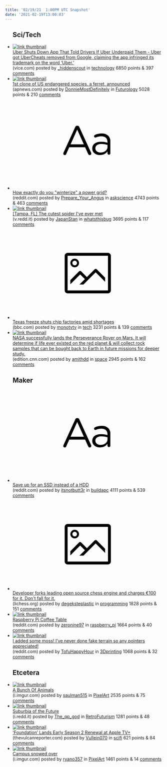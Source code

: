 ```yaml
---
title: '02/19/21  1:00PM UTC Snapshot'
date: '2021-02-19T13:00:03'
---
```

<ul>
<h2>Sci/Tech</h2>

<li><a href='https://www.vice.com/en/article/wx8yvm/uber-shuts-down-app-that-lets-users-know-how-badly-theyve-been-cheated'><img src='https://b.thumbs.redditmedia.com/g4ba8UZzFaIMYRBCTxd6S5-JiymejI8S4y6lfjz-jRc.jpg' alt='link thumbnail'></a><div><div class='linkTitle'><a href='https://www.vice.com/en/article/wx8yvm/uber-shuts-down-app-that-lets-users-know-how-badly-theyve-been-cheated'>Uber Shuts Down App That Told Drivers If Uber Underpaid Them - Uber got UberCheats removed from Google, claiming the app infringed its trademark on the word ‘Uber.’</a></div>(vice.com) posted by <a href='https://www.reddit.com/user/_hiddenscout'>_hiddenscout</a> in <a href='https://www.reddit.com/r/technology'>technology</a> 6850 points & 397 <a href='https://www.reddit.com/r/technology/comments/lmpxkj/uber_shuts_down_app_that_told_drivers_if_uber/'>comments</a></div></li>

<li><a href='https://apnews.com/article/technology-fort-collins-wildlife-animals-colorado-23cde3908e496692648dc28d4b8121ee'><img src='https://b.thumbs.redditmedia.com/0cYqUbTSMX91C-nZwM7eo0nBQ2zA1McULQMWskubM5E.jpg' alt='link thumbnail'></a><div><div class='linkTitle'><a href='https://apnews.com/article/technology-fort-collins-wildlife-animals-colorado-23cde3908e496692648dc28d4b8121ee'>1st clone of US endangered species, a ferret, announced</a></div>(apnews.com) posted by <a href='https://www.reddit.com/user/DonnieMostDefinitely'>DonnieMostDefinitely</a> in <a href='https://www.reddit.com/r/Futurology'>Futurology</a> 5028 points & 210 <a href='https://www.reddit.com/r/Futurology/comments/ln2558/1st_clone_of_us_endangered_species_a_ferret/'>comments</a></div></li>

<li><a href='https://www.reddit.com/r/askscience/comments/ln1aja/how_exactly_do_you_winterize_a_power_grid/'><svg version='1.1' viewBox='-34 -12 104 64' preserveAspectRatio='xMidYMid slice' xmlns='http://www.w3.org/2000/svg' xmlns:xlink='http://www.w3.org/1999/xlink'>
    <title>text link thumbnail</title>
    <path d='M12.19,8.84a1.45,1.45,0,0,0-1.4-1h-.12a1.46,1.46,0,0,0-1.42,1L1.14,26.56a1.29,1.29,0,0,0-.14.59,1,1,0,0,0,1,1,1.12,1.12,0,0,0,1.08-.77l2.08-4.65h11l2.08,4.59a1.24,1.24,0,0,0,1.12.83,1.08,1.08,0,0,0,1.08-1.08,1.64,1.64,0,0,0-.14-.57ZM6.08,20.71l4.59-10.22,4.6,10.22Z'>
    </path>
    <path d='M32.24,14.78A6.35,6.35,0,0,0,27.6,13.2a11.36,11.36,0,0,0-4.7,1,1,1,0,0,0-.58.89,1,1,0,0,0,.94.92,1.23,1.23,0,0,0,.39-.08,8.87,8.87,0,0,1,3.72-.81c2.7,0,4.28,1.33,4.28,3.92v.5a15.29,15.29,0,0,0-4.42-.61c-3.64,0-6.14,1.61-6.14,4.64v.05c0,2.95,2.7,4.48,5.37,4.48a6.29,6.29,0,0,0,5.19-2.48V26.9a1,1,0,0,0,1,1,1,1,0,0,0,1-1.06V19A5.71,5.71,0,0,0,32.24,14.78Zm-.56,7.7c0,2.28-2.17,3.89-4.81,3.89-1.94,0-3.61-1.06-3.61-2.86v-.06c0-1.8,1.5-3,4.2-3a15.2,15.2,0,0,1,4.22.61Z'>
    </path>
    </svg></a><div><div class='linkTitle'><a href='https://www.reddit.com/r/askscience/comments/ln1aja/how_exactly_do_you_winterize_a_power_grid/'>How exactly do you "winterize" a power grid?</a></div>(reddit.com) posted by <a href='https://www.reddit.com/user/Prepare_Your_Angus'>Prepare_Your_Angus</a> in <a href='https://www.reddit.com/r/askscience'>askscience</a> 4743 points & 463 <a href='https://www.reddit.com/r/askscience/comments/ln1aja/how_exactly_do_you_winterize_a_power_grid/'>comments</a></div></li>

<li><a href='https://v.redd.it/v6h3cqnbq9i61'><img src='https://b.thumbs.redditmedia.com/4vIaoQ_eaFBHFjMWZCfjkXh8d2SS8eoV_v6yrxI2hzc.jpg' alt='link thumbnail'></a><div><div class='linkTitle'><a href='https://v.redd.it/v6h3cqnbq9i61'>[Tampa, FL] The cutest spider I've ever met</a></div>(v.redd.it) posted by <a href='https://www.reddit.com/user/JapanStan'>JapanStan</a> in <a href='https://www.reddit.com/r/whatsthisbug'>whatsthisbug</a> 3695 points & 117 <a href='https://www.reddit.com/r/whatsthisbug/comments/lmrmvi/tampa_fl_the_cutest_spider_ive_ever_met/'>comments</a></div></li>

<li><a href='https://www.bbc.com/news/technology-56114503'><svg version='1.1' viewBox='-34 -14 104 64' preserveAspectRatio='xMidYMid meet' xmlns='http://www.w3.org/2000/svg' xmlns:xlink='http://www.w3.org/1999/xlink'>
    <title>link thumbnail</title>
    <path d='M32,4H4A2,2,0,0,0,2,6V30a2,2,0,0,0,2,2H32a2,2,0,0,0,2-2V6A2,2,0,0,0,32,4ZM4,30V6H32V30Z'></path>
    <path d='M8.92,14a3,3,0,1,0-3-3A3,3,0,0,0,8.92,14Zm0-4.6A1.6,1.6,0,1,1,7.33,11,1.6,1.6,0,0,1,8.92,9.41Z'></path>
    <path d='M22.78,15.37l-5.4,5.4-4-4a1,1,0,0,0-1.41,0L5.92,22.9v2.83l6.79-6.79L16,22.18l-3.75,3.75H15l8.45-8.45L30,24V21.18l-5.81-5.81A1,1,0,0,0,22.78,15.37Z'></path>
    </svg></a><div><div class='linkTitle'><a href='https://www.bbc.com/news/technology-56114503'>Texas freeze shuts chip factories amid shortages</a></div>(bbc.com) posted by <a href='https://www.reddit.com/user/monotvtv'>monotvtv</a> in <a href='https://www.reddit.com/r/tech'>tech</a> 3231 points & 139 <a href='https://www.reddit.com/r/tech/comments/lmpepa/texas_freeze_shuts_chip_factories_amid_shortages/'>comments</a></div></li>

<li><a href='https://edition.cnn.com/world/live-news/nasa-mars-rover-landing-02-18-21/index.html'><img src='https://b.thumbs.redditmedia.com/GkGOcLbBmHKBCbZyjs_mNuHKG8G9nhfNU7CC6r4Webk.jpg' alt='link thumbnail'></a><div><div class='linkTitle'><a href='https://edition.cnn.com/world/live-news/nasa-mars-rover-landing-02-18-21/index.html'>NASA successfully lands the Perseverance Rover on Mars. It will determine if life ever existed on the red planet &amp; will collect rock samples that can be bought back to Earth in future missions for deeper study.</a></div>(edition.cnn.com) posted by <a href='https://www.reddit.com/user/amithdd'>amithdd</a> in <a href='https://www.reddit.com/r/space'>space</a> 2945 points & 162 <a href='https://www.reddit.com/r/space/comments/lmwyyb/nasa_successfully_lands_the_perseverance_rover_on/'>comments</a></div></li>

<h2>Maker</h2>

<li><a href='https://www.reddit.com/r/buildapc/comments/lmt9mw/save_up_for_an_ssd_instead_of_a_hdd/'><svg version='1.1' viewBox='-34 -12 104 64' preserveAspectRatio='xMidYMid slice' xmlns='http://www.w3.org/2000/svg' xmlns:xlink='http://www.w3.org/1999/xlink'>
    <title>text link thumbnail</title>
    <path d='M12.19,8.84a1.45,1.45,0,0,0-1.4-1h-.12a1.46,1.46,0,0,0-1.42,1L1.14,26.56a1.29,1.29,0,0,0-.14.59,1,1,0,0,0,1,1,1.12,1.12,0,0,0,1.08-.77l2.08-4.65h11l2.08,4.59a1.24,1.24,0,0,0,1.12.83,1.08,1.08,0,0,0,1.08-1.08,1.64,1.64,0,0,0-.14-.57ZM6.08,20.71l4.59-10.22,4.6,10.22Z'>
    </path>
    <path d='M32.24,14.78A6.35,6.35,0,0,0,27.6,13.2a11.36,11.36,0,0,0-4.7,1,1,1,0,0,0-.58.89,1,1,0,0,0,.94.92,1.23,1.23,0,0,0,.39-.08,8.87,8.87,0,0,1,3.72-.81c2.7,0,4.28,1.33,4.28,3.92v.5a15.29,15.29,0,0,0-4.42-.61c-3.64,0-6.14,1.61-6.14,4.64v.05c0,2.95,2.7,4.48,5.37,4.48a6.29,6.29,0,0,0,5.19-2.48V26.9a1,1,0,0,0,1,1,1,1,0,0,0,1-1.06V19A5.71,5.71,0,0,0,32.24,14.78Zm-.56,7.7c0,2.28-2.17,3.89-4.81,3.89-1.94,0-3.61-1.06-3.61-2.86v-.06c0-1.8,1.5-3,4.2-3a15.2,15.2,0,0,1,4.22.61Z'>
    </path>
    </svg></a><div><div class='linkTitle'><a href='https://www.reddit.com/r/buildapc/comments/lmt9mw/save_up_for_an_ssd_instead_of_a_hdd/'>Save up for an SSD instead of a HDD</a></div>(reddit.com) posted by <a href='https://www.reddit.com/user/itsnotbutt3r'>itsnotbutt3r</a> in <a href='https://www.reddit.com/r/buildapc'>buildapc</a> 4111 points & 539 <a href='https://www.reddit.com/r/buildapc/comments/lmt9mw/save_up_for_an_ssd_instead_of_a_hdd/'>comments</a></div></li>

<li><a href='https://lichess.org/blog/YCvy7xMAACIA8007/fat-fritz-2-is-a-rip-off'><svg version='1.1' viewBox='-34 -14 104 64' preserveAspectRatio='xMidYMid meet' xmlns='http://www.w3.org/2000/svg' xmlns:xlink='http://www.w3.org/1999/xlink'>
    <title>link thumbnail</title>
    <path d='M32,4H4A2,2,0,0,0,2,6V30a2,2,0,0,0,2,2H32a2,2,0,0,0,2-2V6A2,2,0,0,0,32,4ZM4,30V6H32V30Z'></path>
    <path d='M8.92,14a3,3,0,1,0-3-3A3,3,0,0,0,8.92,14Zm0-4.6A1.6,1.6,0,1,1,7.33,11,1.6,1.6,0,0,1,8.92,9.41Z'></path>
    <path d='M22.78,15.37l-5.4,5.4-4-4a1,1,0,0,0-1.41,0L5.92,22.9v2.83l6.79-6.79L16,22.18l-3.75,3.75H15l8.45-8.45L30,24V21.18l-5.81-5.81A1,1,0,0,0,22.78,15.37Z'></path>
    </svg></a><div><div class='linkTitle'><a href='https://lichess.org/blog/YCvy7xMAACIA8007/fat-fritz-2-is-a-rip-off'>Developer forks leading open source chess engine and charges €100 for it. Don't fall for it.</a></div>(lichess.org) posted by <a href='https://www.reddit.com/user/degeksteplastic'>degeksteplastic</a> in <a href='https://www.reddit.com/r/programming'>programming</a> 1828 points & 151 <a href='https://www.reddit.com/r/programming/comments/lmwi1y/developer_forks_leading_open_source_chess_engine/'>comments</a></div></li>

<li><a href='https://www.reddit.com/gallery/ln2rg7'><img src='https://b.thumbs.redditmedia.com/8vymoz0P-Sln_SqGASu-7VZotaSI-9XyuK9QKVkwzlo.jpg' alt='link thumbnail'></a><div><div class='linkTitle'><a href='https://www.reddit.com/gallery/ln2rg7'>Raspberry Pi Coffee Table</a></div>(reddit.com) posted by <a href='https://www.reddit.com/user/zeronine97'>zeronine97</a> in <a href='https://www.reddit.com/r/raspberry_pi'>raspberry_pi</a> 1664 points & 40 <a href='https://www.reddit.com/r/raspberry_pi/comments/ln2rg7/raspberry_pi_coffee_table/'>comments</a></div></li>

<li><a href='https://www.reddit.com/gallery/ln6uq6'><img src='https://b.thumbs.redditmedia.com/zLKqbe4Op_BWzhCuS_Vi0G3YJkzM6ndStVIpdZ9RUNs.jpg' alt='link thumbnail'></a><div><div class='linkTitle'><a href='https://www.reddit.com/gallery/ln6uq6'>I added some moss! I’ve never done fake terrain so any pointers appreciated!</a></div>(reddit.com) posted by <a href='https://www.reddit.com/user/TofuHappyHour'>TofuHappyHour</a> in <a href='https://www.reddit.com/r/3Dprinting'>3Dprinting</a> 1068 points & 32 <a href='https://www.reddit.com/r/3Dprinting/comments/ln6uq6/i_added_some_moss_ive_never_done_fake_terrain_so/'>comments</a></div></li>

<h2>Etcetera</h2>

<li><a href='https://i.imgur.com/HUPPMnd.png'><img src='https://a.thumbs.redditmedia.com/l1kqN6x6tQADi1WXk7h9XVRW7Uz1nPW6opIHH6QoF20.jpg' alt='link thumbnail'></a><div><div class='linkTitle'><a href='https://i.imgur.com/HUPPMnd.png'>A Bunch Of Animals</a></div>(i.imgur.com) posted by <a href='https://www.reddit.com/user/saulman515'>saulman515</a> in <a href='https://www.reddit.com/r/PixelArt'>PixelArt</a> 2535 points & 75 <a href='https://www.reddit.com/r/PixelArt/comments/lmso8y/a_bunch_of_animals/'>comments</a></div></li>

<li><a href='https://i.redd.it/d4j48z6jfdi61.jpg'><img src='https://b.thumbs.redditmedia.com/y9GbZ9G6WDcO2Ss0qgpqar9HlaFNbjEx0LPJzkLTwSs.jpg' alt='link thumbnail'></a><div><div class='linkTitle'><a href='https://i.redd.it/d4j48z6jfdi61.jpg'>Suburbia of the Future</a></div>(i.redd.it) posted by <a href='https://www.reddit.com/user/The_qp_god'>The_qp_god</a> in <a href='https://www.reddit.com/r/RetroFuturism'>RetroFuturism</a> 1281 points & 48 <a href='https://www.reddit.com/r/RetroFuturism/comments/ln7z5g/suburbia_of_the_future/'>comments</a></div></li>

<li><a href='https://www.thevulcanreporter.com/scoops/foundation-season-2-renewal-apple/'><img src='https://b.thumbs.redditmedia.com/1oxB4VJPTSgOU44AZjYmZ8PIxSQhY-QW_12uEjvidwA.jpg' alt='link thumbnail'></a><div><div class='linkTitle'><a href='https://www.thevulcanreporter.com/scoops/foundation-season-2-renewal-apple/'>‘Foundation’ Lands Early Season 2 Renewal at Apple TV+</a></div>(thevulcanreporter.com) posted by <a href='https://www.reddit.com/user/Vullein070'>Vullein070</a> in <a href='https://www.reddit.com/r/scifi'>scifi</a> 621 points & 84 <a href='https://www.reddit.com/r/scifi/comments/lmuqp8/foundation_lands_early_season_2_renewal_at_apple/'>comments</a></div></li>

<li><a href='https://i.imgur.com/W1yzAyO.gifv'><img src='https://a.thumbs.redditmedia.com/P0OfLQBOAfXf2XsddiVRvCE1he42tkbks9sH2gL47R0.jpg' alt='link thumbnail'></a><div><div class='linkTitle'><a href='https://i.imgur.com/W1yzAyO.gifv'>Campus snowed over</a></div>(i.imgur.com) posted by <a href='https://www.reddit.com/user/ryano357'>ryano357</a> in <a href='https://www.reddit.com/r/PixelArt'>PixelArt</a> 1461 points & 14 <a href='https://www.reddit.com/r/PixelArt/comments/ln6u8x/campus_snowed_over/'>comments</a></div></li>

</ul>
